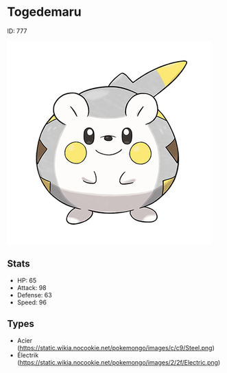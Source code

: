 # Togedemaru


ID: 777

![](https://raw.githubusercontent.com/PokeAPI/sprites/master/sprites/pokemon/other/official-artwork/777.png "Togedemaru")

## Stats


 - HP: 65
 - Attack: 98
 - Defense: 63
 - Speed: 96

## Types


 - Acier (https://static.wikia.nocookie.net/pokemongo/images/c/c9/Steel.png)
 - Électrik (https://static.wikia.nocookie.net/pokemongo/images/2/2f/Electric.png)
